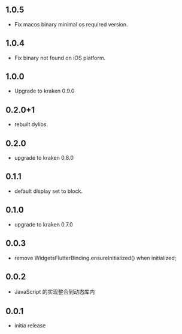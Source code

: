 ## 1.0.5

* Fix macos binary minimal os required version.

## 1.0.4

* Fix binary not found on iOS platform.

## 1.0.0

* Upgrade to kraken 0.9.0

## 0.2.0+1

* rebuilt dylibs.
## 0.2.0

* upgrade to kraken 0.8.0
## 0.1.1

* default display set to block.

## 0.1.0

* upgrade to kraken 0.7.0

## 0.0.3

* remove WidgetsFlutterBinding.ensureInitialized() when initialized;

## 0.0.2

* JavaScript 的实现整合到动态库内

## 0.0.1

* initia release
